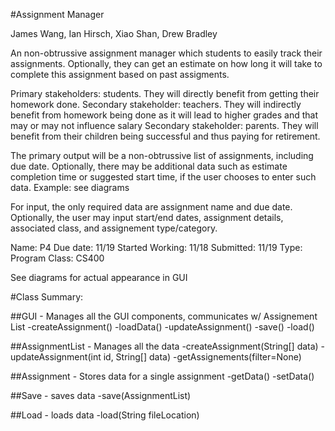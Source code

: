 #Assignment Manager

James Wang, Ian Hirsch, Xiao Shan, Drew Bradley

An non-obtrussive assignment manager which students to easily track their assignments. Optionally, they can get an estimate on how long it will take to complete this assignment based on past assigments.

Primary stakeholders: students. They will directly benefit from getting their homework done.
Secondary stakeholder: teachers. They will indirectly benefit from homework being done as it will lead to higher grades and that may or may not influence salary
Secondary stakeholder: parents. They will benefit from their children being successful and thus paying for retirement.

The primary output will be a non-obtrussive list of assignments, including due date. Optionally, there may be additional data such as estimate completion time or suggested start time, if the user chooses to enter such data. Example: see diagrams

For input, the only required data are assignment name and due date. Optionally, the user may input start/end dates, assignment details, associated class, and assignement type/category.

Name: P4       Due date: 11/19        Started Working: 11/18       Submitted: 11/19       Type: Program         Class: CS400       

See diagrams for actual appearance in GUI



#Class Summary:

##GUI - Manages all the GUI components, communicates w/ Assignement List
-createAssignment()
-loadData()
-updateAssignment()
-save()
-load()

##AssignmentList - Manages all the data
-createAssignment(String[] data)
-updateAssignment(int id, String[] data)
-getAssignements(filter=None)

##Assignment - Stores data for a single assignment
-getData()
-setData()


##Save - saves data
-save(AssignmentList)

##Load - loads data
-load(String fileLocation)
